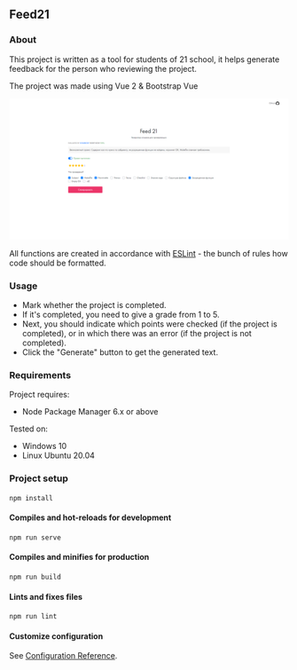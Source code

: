 ## Feed21

### About

This project is written as a tool for students of 21 school, it helps generate feedback for the person who reviewing the project.

The project was made using Vue 2 & Bootstrap Vue

![alt text](assets/program.png)

All functions are created in accordance with [ESLint](https://eslint.org/) - the bunch of rules how code should be formatted.

### Usage

* Mark whether the project is completed.
* If it's completed, you need to give a grade from 1 to 5.
* Next, you should indicate which points were checked (if the project is completed), or in which there was an error (if the project is not completed).
* Click the "Generate" button to get the generated text.

### Requirements
Project requires:
* Node Package Manager 6.x or above

Tested on:
* Windows 10
* Linux Ubuntu 20.04

### Project setup
```
npm install
```

#### Compiles and hot-reloads for development
```
npm run serve
```

#### Compiles and minifies for production
```
npm run build
```

#### Lints and fixes files
```
npm run lint
```

#### Customize configuration
See [Configuration Reference](https://cli.vuejs.org/config/).